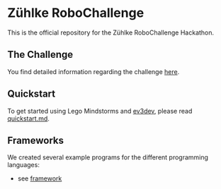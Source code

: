 # Zühlke RoboChallenge

This is the official repository for the Zühlke RoboChallenge Hackathon.

## The Challenge

You find detailed information regarding the challenge [here](challenges/sumo.md).

## Quickstart

To get started using Lego Mindstorms and [ev3dev](http://www.ev3dev.org), please read
[quickstart.md](quickstart.md).

## Frameworks

We created several example programs for the different programming languages:

* see [framework](framework)

